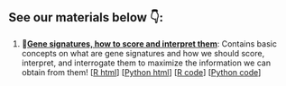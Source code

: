 ## See our materials below 👇:
1. 💊**[Gene signatures, how to score and interpret them](https://htmlpreview.github.io/?https://github.com/CellDiscoveryNetwork/teaching-resources/blob/gh-pages/gene-signatures-1/gene-signatures-R.html)**: Contains basic concepts on what are gene signatures and how we should score, interpret, and interrogate them to maximize the information we can obtain from them!
   [[R html](https://htmlpreview.github.io/?https://github.com/CellDiscoveryNetwork/teaching-resources/blob/gh-pages/gene-signatures-1/gene-signatures-R.html)]
   [[Python html](https://htmlpreview.github.io/?https://github.com/CellDiscoveryNetwork/teaching-resources/blob/gh-pages/gene-signatures-1/gene-signatures-py.html)]
   [[R code](https://github.com/CellDiscoveryNetwork/teaching-resources/blob/gh-pages/gene-signatures-1/gene-signatures-R.qmd)]
   [[Python code](https://github.com/CellDiscoveryNetwork/teaching-resources/blob/gh-pages/gene-signatures-1/gene-signatures-py.ipynb)]
